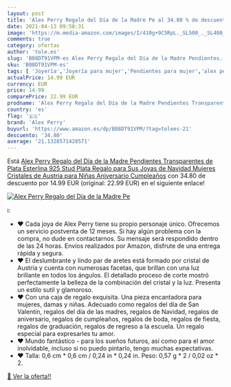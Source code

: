 ```yaml
---
layout: post
title: 'Alex Perry Regalo del Día de la Madre Pe al 34.80 % de descuento'
date: 2021-04-13 09:58:31
image: 'https://m.media-amazon.com/images/I/410g+9C5RpL._SL500_._SL400_.jpg'
comments: true
category: ofertas
author: 'tole.es'
slug: 'B08DT91VPM-es Alex Perry Regalo del Día de la Madre Pendientes...'
sku: 'B08DT91VPM-es'
tags: [ 'Joyería','Joyería para mujer','Pendientes para mujer','alex perry','navidad', ]
actualPrice: 14.99 EUR
currency: EUR
price: 14.99
comparePrice: 22.99 EUR
prodname: 'Alex Perry Regalo del Día de la Madre Pendientes Transparentes de Plata Esterlina 925 Stud Plata Regalo para Sus Joyas de Navidad Mujeres Cristales de Austria para Niñas Aniversario Cumpleaños'
country: 'es'
flag: '🇪🇸'
brand: 'Alex Perry'
buyurl: 'https://www.amazon.es/dp/B08DT91VPM/?tag=tolees-21'
descuento: '34.80'
average: '21.1328571428571'
---
```


Está [Alex Perry Regalo del Día de la Madre Pendientes Transparentes de Plata Esterlina 925 Stud Plata Regalo para Sus Joyas de Navidad Mujeres Cristales de Austria para Niñas Aniversario Cumpleaños](https://www.amazon.es/dp/B08DT91VPM/?tag=tolees-21) con 34.80 de descuento por 14.99 EUR (original: 22.99 EUR) en el siguiente enlace!

[![Alex Perry Regalo del Día de la Madre Pe](https://m.media-amazon.com/images/I/410g+9C5RpL._SL500_._SL400_.jpg)](https://www.amazon.es/dp/B08DT91VPM/?tag=tolees-21)

ℹ️:

- ♥ Cada joya de Alex Perry tiene su propio personaje único. Ofrecemos un servicio postventa de 12 meses. Si hay algún problema con la compra, no dude en contactarnos. Su mensaje será respondido dentro de las 24 horas. Envíos realizados por Amazon, disfrute de una entrega rápida y segura.
- ♥ El deslumbrante y lindo par de aretes está formado por cristal de Austria y cuenta con numerosas facetas, que brillan con una luz brillante en todos los ángulos. El detallado proceso de corte mostró perfectamente la belleza de la combinación del cristal y la luz. Presenta un estilo sutil y glamoroso.
- ♥ Con una caja de regalo exquisita. Una pieza encantadora para mujeres, damas y niñas. Adecuado como regalos del día de San Valentín, regalos del día de las madres, regalos de Navidad, regalos de aniversario, regalos de cumpleaños, regalos de boda, regalos de fiesta, regalos de graduación, regalos de regreso a la escuela. Un regalo especial para expresarles tu amor.
- ♥ Mundo fantástico - para los sueños futuros, así como para el amor inolvidable, incluso si no puedo pintarlo, tengo muchas expectativas.
- ♥ Talla: 0,6 cm * 0,6 cm / 0,24 in * 0,24 in. Peso: 0,57 g * 2 / 0,02 oz * 2.

[🛒 Ver la oferta!!](https://www.amazon.es/dp/B08DT91VPM/?tag=tolees-21)
